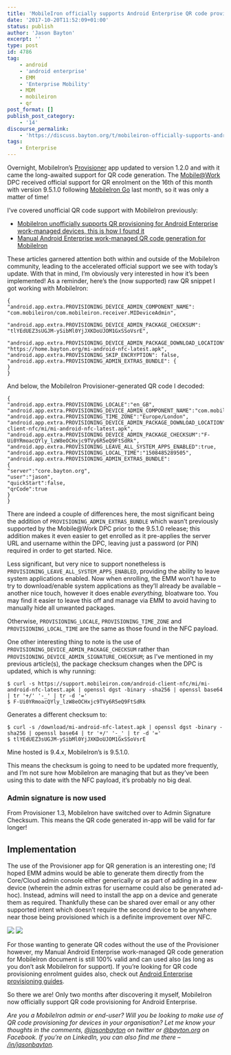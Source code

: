 ```yaml
---
title: 'MobileIron officially supports Android Enterprise QR code provisioning'
date: '2017-10-20T11:52:09+01:00'
status: publish
author: 'Jason Bayton'
excerpt: ''
type: post
id: 4786
tag:
    - android
    - 'android enterprise'
    - EMM
    - 'Enterprise Mobility'
    - MDM
    - mobileiron
    - qr
post_format: []
publish_post_category:
    - '14'
discourse_permalink:
    - 'https://discuss.bayton.org/t/mobileiron-officially-supports-android-enterprise-qr-code-provisioning/77'
tags:
    - Enterprise
---
```

Overnight, MobileIron’s [Provisioner](https://play.google.com/store/apps/details?id=com.mobileiron.client.android.nfcprovisioner) app updated to version 1.2.0 and with it came the long-awaited support for QR code generation. The [Mobile@Work](https://play.google.com/store/apps/details?id=com.mobileiron) DPC received official support for QR enrolment on the 16th of this month with version 9.5.1.0 following [MobileIron Go](https://play.google.com/store/apps/details?id=com.mobileiron.anyware.android) last month, so it was only a matter of time!

I’ve covered unofficial QR code support with MobileIron previously:

- [MobileIron unofficially supports QR provisioning for Android Enterprise work-managed devices, this is how I found it](/2017/08/mobileiron-supports-qr-provisioning-for-android-enterprise-work-managed-devices-this-is-how-i-found-it/)
- [Manual Android Enterprise work-managed QR code generation for MobileIron](/docs/enterprise-mobility/mobileiron/manual-android-enterprise-work-managed-qr-code-generation-for-mobileiron/)

These articles garnered attention both within and outside of the MobileIron community, leading to the accelerated official support we see with today’s update. With that in mind, I’m obviously very interested in how it’s been implemented! As a reminder, here’s the (now supported) raw QR snippet I got working with MobileIron:

```
{
"android.app.extra.PROVISIONING_DEVICE_ADMIN_COMPONENT_NAME":
"com.mobileiron/com.mobileiron.receiver.MIDeviceAdmin",
 
"android.app.extra.PROVISIONING_DEVICE_ADMIN_PACKAGE_CHECKSUM":
"tlYEdUEZ3sUGJM-ySibMl0YjJXKDoUJOM1GxSSoVsrE",
 
"android.app.extra.PROVISIONING_DEVICE_ADMIN_PACKAGE_DOWNLOAD_LOCATION":
"https://home.bayton.org/mi-android-nfc-latest.apk",
"android.app.extra.PROVISIONING_SKIP_ENCRYPTION": false,
"android.app.extra.PROVISIONING_ADMIN_EXTRAS_BUNDLE": {
}
}
```

And below, the MobileIron Provisioner-generated QR code I decoded:

```
{
"android.app.extra.PROVISIONING_LOCALE":"en_GB",
"android.app.extra.PROVISIONING_DEVICE_ADMIN_COMPONENT_NAME":"com.mobileiron/.receiver.MIDeviceAdmin",
"android.app.extra.PROVISIONING_TIME_ZONE":"Europe/London",
"android.app.extra.PROVISIONING_DEVICE_ADMIN_PACKAGE_DOWNLOAD_LOCATION":"https://support.mobileiron.com/android-client-nfc/mi/mi-android-nfc-latest.apk",
"android.app.extra.PROVISIONING_DEVICE_ADMIN_PACKAGE_CHECKSUM":"F-Ui0YRmoacQYly_lzW8eOCHxjc9TVy6R5eQ9FtSdRk",
"android.app.extra.PROVISIONING_LEAVE_ALL_SYSTEM_APPS_ENABLED":true,
"android.app.extra.PROVISIONING_LOCAL_TIME":"1508485289505",
"android.app.extra.PROVISIONING_ADMIN_EXTRAS_BUNDLE":
{
"server":"core.bayton.org",
"user":"jason",
"quickStart":false,
"qrCode":true
}
}
```

There are indeed a couple of differences here, the most significant being the addition of `PROVISIONING_ADMIN_EXTRAS_BUNDLE` which wasn’t previously supported by the Mobile@Work DPC prior to the 9.5.1.0 release; this addition makes it even easier to get enrolled as it pre-applies the server URL and username within the DPC, leaving just a password (or PIN) required in order to get started. Nice.

Less significant, but very nice to support nonetheless is `PROVISIONING_LEAVE_ALL_SYSTEM_APPS_ENABLED`, providing the ability to leave system applications enabled. Now when enrolling, the EMM won’t have to try to download/enable system applications as they’ll already be available – another nice touch, however it does enable *everything,* bloatware too. You may find it easier to leave this off and manage via EMM to avoid having to manually hide all unwanted packages.

Otherwise, `PROVISIONING_LOCALE`, `PROVISIONING_TIME_ZONE` and `PROVISIONING_LOCAL_TIME` are the same as those found in the NFC payload.

One other interesting thing to note is the use of `PROVISIONING_DEVICE_ADMIN_PACKAGE_CHECKSUM` rather than `PROVISIONING_DEVICE_ADMIN_SIGNATURE_CHECKSUM`; as I’ve mentioned in my previous article(s), the package checksum changes when the DPC is updated, which is why running:

```
$ curl -s https://support.mobileiron.com/android-client-nfc/mi/mi-android-nfc-latest.apk | openssl dgst -binary -sha256 | openssl base64 | tr '+/' '-_' | tr -d '='
$ F-Ui0YRmoacQYly_lzW8eOCHxjc9TVy6R5eQ9FtSdRk
```

Generates a different checksum to:

```
$ curl -s /download/mi-android-nfc-latest.apk | openssl dgst -binary -sha256 | openssl base64 | tr '+/' '-_' | tr -d '='
$ tlYEdUEZ3sUGJM-ySibMl0YjJXKDoUJOM1GxSSoVsrE
```

Mine hosted is 9.4.x, MobileIron’s is 9.5.1.0.

This means the checksum is going to need to be updated more frequently, and I’m not sure how MobileIron are managing that but as they’ve been using this to date with the NFC payload, it’s probably no big deal.

<div class="callout callout-success">

### Admin signature is now used

From Provisioner 1.3, MobileIron have switched over to Admin Signature Checksum. This means the QR code generated in-app will be valid for far longer!

</div>

Implementation
--------------

The use of the Provisioner app for QR generation is an interesting one; I’d hoped EMM admins would be able to generate them directly from the Core/Cloud admin console either generically or as part of adding in a new device (wherein the admin extras for username could also be generated ad-hoc). Instead, admins will need to install the app on a device and generate them as required. Thankfully these can be shared over email or any other supported intent which doesn’t require the second device to be anywhere near those being provisioned which is a definite improvement over NFC.

![](https://r2_worker.bayton.workers.dev/uploads/2017/10/Screenshot_20171020-113503.png) ![](https://r2_worker.bayton.workers.dev/uploads/2017/10/Screenshot_20171020-113509.png)

For those wanting to generate QR codes without the use of the Provisioner however, my Manual Android Enterprise work-managed QR code generation for MobileIron document is still 100% valid and can used also (as long as you don’t ask MobileIron for support). If you’re looking for QR code provisioning enrolment guides also, check out [Android Enterprise provisioning guides](/android/android-enterprise-provisioning-guides/).

So there we are! Only two months after discovering it myself, MobileIron now officially support QR code provisioning for Android Enterprise.

*Are you a MobileIron admin or end-user? Will you be looking to make use of QR code provisioning for devices in your organisation? Let me know your thoughts in the comments, [@jasonbayton](https://twitter.com/jasonbayton) on twitter or [@bayton.org](https://facebook.com/bayton.org) on Facebook. If you’re on LinkedIn, you can also find me there – [/in/jasonbayton](https://linkedin.com/in/jasonbayton).*